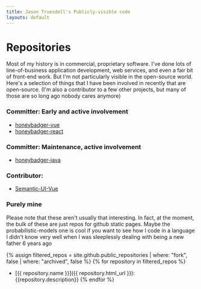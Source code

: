 ```yaml
---
title: Jason Truesdell's Publicly-visible code
layouts: default
---
```


# Repositories
Most of my history is in commercial, proprietary software.
I've done lots of line-of-business application development,
web services, and even a fair bit of front-end work.
But I'm not particularly visible in the open-source world.
Here's a selection of things that I have been involved in
recently that are open-source. (I'm also a contributor to a few
other projects, but many of those are so long ago nobody
cares anymore)
 
### Committer: Early and active involvement
* [honeybadger-vue](https://github.com/honeybadger-io/honeybadger-vue)
* [honeybadger-react](https://github.com/honeybadger-io/honeybadger-react)

### Committer: Maintenance, active involvement
* [honeybadger-java](https://github.com/honeybadger-io/honeybadger-java)

### Contributor:
* [Semantic-UI-Vue](https://github.com/Semantic-UI-Vue/Semantic-UI-Vue)

### Purely mine
Please note that these aren't usually that interesting. In
fact, at the moment, the bulk of these are just repos for github
static pages. Maybe the probabilistic-models one is cool if
you want to see how I code in a language I didn't know very well
when I was sleeplessly dealing with being a new father 6 years ago 

{% assign filtered_repos = site.github.public_repositories | where: "fork", false | where: "archived", false %}
{% for repository in filtered_repos %}
  * [{{ repository.name }}]({{ repository.html_url }}): {{repository.description}}
{% endfor %}
